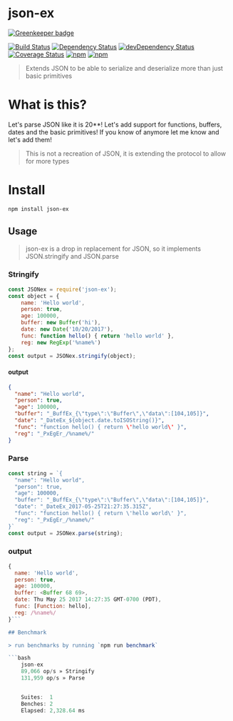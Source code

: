 # json-ex

[![Greenkeeper badge](https://badges.greenkeeper.io/gabrielcsapo/json-ex.svg)](https://greenkeeper.io/)

[![Build Status](https://travis-ci.org/gabrielcsapo/json-ex.svg?branch=master)](https://travis-ci.org/gabrielcsapo/json-ex)
[![Dependency Status](https://david-dm.org/gabrielcsapo/json-ex.svg)](https://david-dm.org/gabrielcsapo/json-ex)
[![devDependency Status](https://david-dm.org/gabrielcsapo/json-ex/dev-status.svg)](https://david-dm.org/gabrielcsapo/json-ex#info=devDependencies)
[![Coverage Status](https://node-coverage-server.herokuapp.com/badge/github%2Ecom/gabrielcsapo/json-ex.svg)](https://node-coverage-server.herokuapp.com/coverage/github%2Ecom/gabrielcsapo/json-ex)
[![npm](https://img.shields.io/npm/dt/json-ex.svg?maxAge=2592000)]()
[![npm](https://img.shields.io/npm/dm/json-ex.svg?maxAge=2592000)]()

> Extends JSON to  be able to serialize and deserialize more than just basic primitives

# What is this?

Let's parse JSON like it is 20**! Let's add support for functions, buffers, dates and the basic primitives! If you know of anymore let me know and let's add them!

> This is not a recreation of JSON, it is extending the protocol to allow for more types

# Install

```bash
npm install json-ex
```

## Usage

> json-ex is a drop in replacement for JSON, so it implements JSON.stringify and JSON.parse

### Stringify

```javascript
const JSONex = require('json-ex');
const object = {
    name: 'Hello world',
    person: true,
    age: 100000,
    buffer: new Buffer('hi'),
    date: new Date('10/20/2017'),
    func: function hello() { return 'hello world' },
    reg: new RegExp('%name%')
};
const output = JSONex.stringify(object);
```

#### output

```json
{
  "name": "Hello world",
  "person": true,
  "age": 100000,
  "buffer": "_BuffEx_{\"type\":\"Buffer\",\"data\":[104,105]}",
  "date": "_DateEx_${object.date.toISOString()}",
  "func": "function hello() { return \'hello world\' }",
  "reg": "_PxEgEr_/%name%/"
}
```

### Parse

```javascript
const string = `{
  "name": "Hello world",
  "person": true,
  "age": 100000,
  "buffer": "_BuffEx_{\"type\":\"Buffer\",\"data\":[104,105]}",
  "date": "_DateEx_2017-05-25T21:27:35.315Z",
  "func": "function hello() { return \'hello world\' }",
  "reg": "_PxEgEr_/%name%/"
}`
const output = JSONex.parse(string);
```

### output

```javascript
{
  name: 'Hello world',
  person: true,
  age: 100000,
  buffer: <Buffer 68 69>,
  date: Thu May 25 2017 14:27:35 GMT-0700 (PDT),
  func: [Function: hello],
  reg: /%name%/
}```

## Benchmark

> run benchmarks by running `npm run benchmark`

```bash
    json-ex
    89,066 op/s » Stringify
    131,959 op/s » Parse


    Suites:  1
    Benches: 2
    Elapsed: 2,328.64 ms
```
